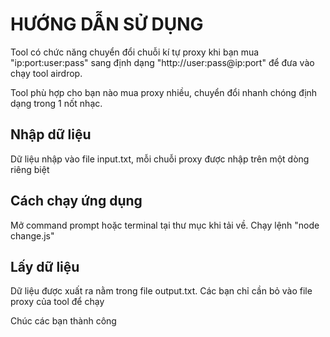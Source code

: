 <h1>HƯỚNG DẪN SỬ DỤNG</h1>
<p>
  Tool có chức năng chuyển đổi chuỗi kí tự proxy khi bạn mua "ip:port:user:pass"
  sang định dạng "http://user:pass@ip:port" để đưa vào chạy tool airdrop.
</p>
<p>
  Tool phù hợp cho bạn nào mua proxy nhiều, chuyển đổi nhanh chóng định dạng trong 1 nốt nhạc.
<h2>Nhập dữ liệu</h2>
<p>
  Dữ liệu nhập vào file input.txt, mỗi chuỗi proxy được nhập trên một dòng riêng
  biệt
</p>
<h2>Cách chạy ứng dụng</h2>
<p>
  Mở command prompt hoặc terminal tại thư mục khi tải về. Chạy lệnh "node change.js"
</p>
<h2>Lấy dữ liệu</h2>
<p>
  Dữ liệu được xuất ra nằm trong file output.txt. Các bạn chỉ cần bỏ vào file
  proxy của tool để chạy
</p>
<p>Chúc các bạn thành công</p>
